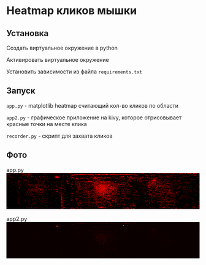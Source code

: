 # Heatmap кликов мышки

## Установка
Создать виртуальное окружение в python

Активировать виртуальное окружение

Установить зависимости из файла `requirements.txt`

## Запуск
`app.py` - matplotlib heatmap считающий кол-во кликов по области

`app2.py` - графическое приложение на kivy, которое отрисовывает красные точки на месте клика

`recorder.py` - скрипт для захвата кликов

## Фото
app.py
![app](https://github.com/TonyHikas/heatmap/blob/main/imgs/img1.png)

app2.py
![app2](https://github.com/TonyHikas/heatmap/blob/main/imgs/img2.png)
